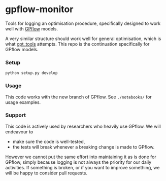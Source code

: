 # gpflow-monitor
Tools for logging an optimisation procedure, specifically designed to
work well with [GPflow](https://github.com/GPflow/GPflow) models.

A very similar structure should work well for general optimisation, which is
what [opt_tools](https://github.com/markvdw/opt_tools) attempts. This
repo is the continuation specifically for GPflow models.

### Setup
`python setup.py develop`

### Usage
This code works with the new branch of GPflow. See `./notebooks/` for
usage examples.

### Support
This code is actively used by researchers who heavily use GPflow. We
will endeavour to
- make sure the code is well-tested,
- the tests will break whenever a breaking change is made to GPflow.

However we cannot put the same effort into maintaining it as is done for
GPflow, simply because logging is not always the priority for our daily
activities. If something is broken, or if you want to improve something,
we will be happy to consider pull requests.

